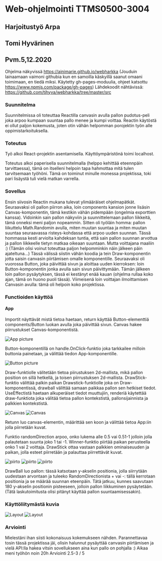 # Web-ohjelmointi TTMS0500-3004
## Harjoitustyö Arpa
## Tomi Hyvärinen
## Pvm.5,12.2020


Ohjelma näkyvissä https://ainimarie.github.io/webharkka
(Jouduin lainaamaan vaimoni githubia kun en samoilla käskyillä saanut omaani toimimaan, en tiedä miksi. Käytetty gh-pages-moduulia, ohjeet katsottu https://www.npmjs.com/package/gh-pages)
Lähdekoodit nähtävissä: https://github.com/tjhyva/webharkka/tree/master/src


### Suunnitelma
Suunnitelmissa oli toteuttaa Reactilla canvasin avulla pallon pudotus-peli joka arpoo kumpaan suuntaa pallo menee ja kumpi voittaa. Reactin käytöstä ei ollut paljon kokemusta, joten otin vähän helpomman porojektin työn alle oppimistarkoituksella.

### Toteutus

Työ alkoi React-projektin asentamisella. Käyttöympäristönä toimi localhost.

Toteutus alkoi paperisella suunnitelmalla (helppo kehittää eteennpäin tarvittaessa), tämä on itselleni helpoin tapa hahmottaa mitä tulen tarvitsemaan työhöni. Tämä on toiminut minulle monessa projektissa, toki pari lisäystä tuli vielä matkan varrella.

### Sovellus

Ensin siivosin Reactin mukana tulevat ylimääräiset ohjelmapätkät. Seuraavaksi oli pallon piirron aika, loin components kansion jonne lisäsin Canvas-komponentin, tämä kestikin vähän pidempään (ongelmia exporttien kanssa). Vidoinkin sain pallon näkyviin ja suunnittelemaan pallon liikkeitä, tämä onneksi meni paljon nopeammin. Sitten oli työläin homma: pallon liikuttelu Math.Randomin avulla, miten muutan suuntaa ja miten muutan suuntaa seuraavassa risteys-kohdassa että arpoo uuden suunnan. Tässä hommassa kesti arviolta kahdeksan tuntia, että sain pallon suunnan arvottua ja pallon liikkeelle tietyn matkaa oikeaan suuntaan. Mutta voittajana maaliin :) (Tämän olisi voinut toteuttaa paljon helpomminkin näin jälkeen päin ajateltuna...) Tässä välissä siistin vähän koodia ja tein Draw-komponentin jotta saisin canvasin piirtämisen omalle komponentille. Seuraavaksi oli vuorossa Button, joka päivittää sivun ja aloittaa uuden kierroksen: loin Button-komponentin jonka avulla sain sivun päivittymään. Tämän jälkeen loin pallon pysäytyksen, tässä ei kestänyt enää kauan (ohjelma rullaa koko ajan, tämä on huono puoli tässä). Viimeisenä loin voittajan ilmoittamisen Canvasin avulla: tämä oli helpoin koko projektissa.

### Functioiden käyttöä

#### App

Importit näyttävät mistä tietoa haetaan, return käyttää Button-elementtiä components/Button luokan avulla joka päivittää sivun. Canvas hakee piirrustukset Canvas-komponentistä.

![App picture](./kuvat/App.JPG)

Button-komponentillä on handle.OnClick-funktio joka tarkkailee milloin buttonia painetaan, ja välittää tiedon App-komponentille.

![Button picture](./kuvat/Button.JPG)

Draw-funktiolle välitetään tietoa piirustuksen 2d-mallista, mikä pallon position on sillä hetkellä, ja toisen piirrustuksen 2d-mallista. DrawStick-funktio välittää palkin paikan Drawstick-funktiolle joka on Draw-komponentissä, drawball välittää samaan paikkaa pallon sen hetkiset tiedot. UseEffectistä haetaan alkuperäiset tiedot muuttujiin, renderiä käytettää draw-funktiota joka välitää tietoa pallon kontekstistä, pallonsijainnista ja palkkien kontekstistä.

![Canvas](./kuvat/Canvas_1.JPG)
![Canvas](./kuvat/Canvas_2.JPG)

Retunn luo canvas-elementin, määrittää sen koon ja välittää tietoa App:iin jolla piirretään kuvat.

Funktio randomDirection arpoo, onko lukema alle 0.5 vai 0.51-1 jolloin jolla palautetaan suunta joko 1 tai -1. Winner-funktio piirtää paikan perusteella onko 1 vai 2 voittaja. DrawStick ottaa vastaan palkkien ominaiseuuden ja paikan, jolla esteet piirretään ja palauttaa piirrettävät kuvat.

![piirto](./kuvat/piirto_1.JPG)
![piirto](./kuvat/piirto_pallo_1.JPG)
![piirto](./kuvat/piirto_pallo_2.JPG)

DrawBall luo pallon: tässä katsotaan y-akselin positionia, jolla siirrytään uudestaan arvontaan ja tuleeko RandomDirectionista + vai -: tällä kerrotaan positionia ja se määrää suunnan eteenpäin. Tätä jatkuu, kunnes saavutaan 180 y-akselin positionin pisteeseen, jolloin pallon liikkuminen pysäytetään. (Tätä laskutoimitusta olisi pitänyt käyttää pallon suuntaamisessakin).



### Käyttöliitymästä kuvia

![Layout](./kuvat/lauout_start.JPG)
![Layout](./kuvat/lauout_3nd.JPG)


### Arviointi

Mielestäni ihan siisti kokonaisuus kokemukseen nähden. Parannettavaa tosin tässä projektissa jäi, olisin halunnut pysäyttää canvasin piirtämisen ja vielä API:lla hakea vitsin sovellukseen aina kun pallo on pohjalla :) 
Aikaa meni työhön noin 20h
Arviointi 2.5-3 / 5


